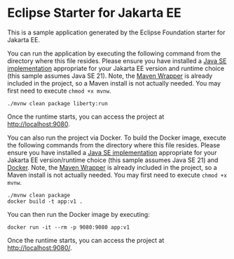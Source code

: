 # Eclipse Starter for Jakarta EE
This is a sample application generated by the Eclipse Foundation starter for Jakarta EE.

You can run the application by executing the following command from the directory where this file resides. 
Please ensure you have installed a [Java SE implementation](https://adoptium.net) appropriate for your 
Jakarta EE version and runtime choice (this sample assumes Java SE 21). Note, 
the [Maven Wrapper](https://maven.apache.org/wrapper/) is already included in the project, so a Maven install 
is not actually needed. You may first need to execute `chmod +x mvnw`.

```
./mvnw clean package liberty:run
```

Once the runtime starts, you can access the project at [http://localhost:9080](http://localhost:9080).

You can also run the project via Docker. To build the Docker image, execute the following commands from the 
directory where this file resides. Please ensure you have installed 
a [Java SE implementation](https://adoptium.net) appropriate for your Jakarta EE version/runtime 
choice (this sample assumes Java SE 21) and 
[Docker](https://docs.docker.com/get-docker/). Note, 
the [Maven Wrapper](https://maven.apache.org/wrapper/) is already included in the project, so a Maven install 
is not actually needed. You may first need to execute `chmod +x mvnw`.

```
./mvnw clean package
docker build -t app:v1 .
```

You can then run the Docker image by executing:

```
docker run -it --rm -p 9080:9080 app:v1
```

Once the runtime starts, you can access the project at [http://localhost:9080/](http://localhost:9080/).
